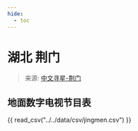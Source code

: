 ```yaml
---
hide:
  - toc
---
```


# 湖北 荆门

> 来源: [中文寻星-荆门](http://dtmb.saoing.com/jingmen.htm)

## 地面数字电视节目表

{{ read_csv("../../data/csv/jingmen.csv") }}
